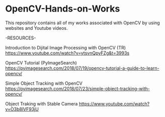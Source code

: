 # OpenCV-Hands-on-Works

This repository contains all of my works associated with OpenCV by using websites and Youtube videos.

-RESOURCES-

Introduction to Dijital Image Processing with OpenCV (TR)
https://www.youtube.com/watch?v=ytsvnQpyFZg&t=3993s

OpenCV Tutorial (PyImageSearch)
https://pyimagesearch.com/2018/07/19/opencv-tutorial-a-guide-to-learn-opencv/

Simple Object Tracking with OpenCV
https://pyimagesearch.com/2018/07/23/simple-object-tracking-with-opencv/

Object Traking with Stable Camera
https://www.youtube.com/watch?v=O3b8lVF93jU
